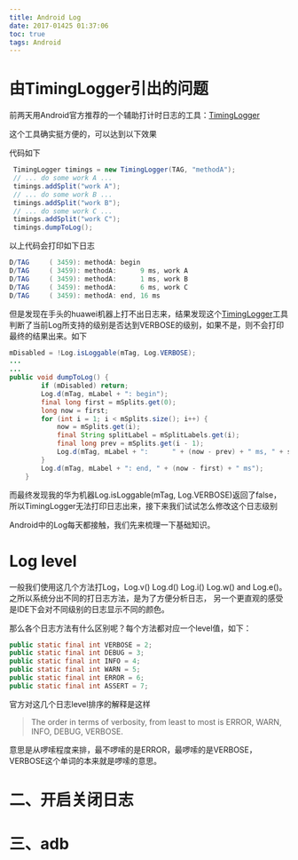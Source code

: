 ```yaml
---
title: Android Log
date: 2017-01425 01:37:06
toc: true
tags: Android
---
```


# 由TimingLogger引出的问题

前两天用Android官方推荐的一个辅助打计时日志的工具：[TimingLogger](https://developer.android.com/reference/android/util/TimingLogger.html)

这个工具确实挺方便的，可以达到以下效果


代码如下

```java
 TimingLogger timings = new TimingLogger(TAG, "methodA");
 // ... do some work A ...
 timings.addSplit("work A");
 // ... do some work B ...
 timings.addSplit("work B");
 // ... do some work C ...
 timings.addSplit("work C");
 timings.dumpToLog();
```

以上代码会打印如下日志

```java
D/TAG     ( 3459): methodA: begin
D/TAG     ( 3459): methodA:      9 ms, work A
D/TAG     ( 3459): methodA:      1 ms, work B
D/TAG     ( 3459): methodA:      6 ms, work C
D/TAG     ( 3459): methodA: end, 16 ms
```

但是发现在手头的huawei机器上打不出日志来，结果发现这个[TimingLogger](https://developer.android.com/reference/android/util/TimingLogger.html)工具判断了当前Log所支持的级别是否达到VERBOSE的级别，如果不是，则不会打印最终的结果出来。如下

```java
mDisabled = !Log.isLoggable(mTag, Log.VERBOSE);
...
...
public void dumpToLog() {
        if (mDisabled) return;
        Log.d(mTag, mLabel + ": begin");
        final long first = mSplits.get(0);
        long now = first;
        for (int i = 1; i < mSplits.size(); i++) {
            now = mSplits.get(i);
            final String splitLabel = mSplitLabels.get(i);
            final long prev = mSplits.get(i - 1);
            Log.d(mTag, mLabel + ":      " + (now - prev) + " ms, " + splitLabel);
        }
        Log.d(mTag, mLabel + ": end, " + (now - first) + " ms");
    }
```
而最终发现我的华为机器Log.isLoggable(mTag, Log.VERBOSE)返回了false，所以TimingLogger无法打印日志出来，接下来我们试试怎么修改这个日志级别


Android中的Log每天都接触，我们先来梳理一下基础知识。


# Log level


一般我们使用这几个方法打Log，Log.v() Log.d() Log.i() Log.w() and Log.e()。之所以系统分出不同的打日志方法，是为了方便分析日志，
另一个更直观的感受是IDE下会对不同级别的日志显示不同的颜色。

那么各个日志方法有什么区别呢？每个方法都对应一个level值，如下：


```Java
public static final int VERBOSE = 2;
public static final int DEBUG = 3;
public static final int INFO = 4;
public static final int WARN = 5;
public static final int ERROR = 6;
public static final int ASSERT = 7;
```

官方对这几个日志level排序的解释是这样

> The order in terms of verbosity, from least to most is ERROR, WARN, INFO, DEBUG, VERBOSE. 


意思是从啰嗦程度来排，最不啰嗦的是ERROR，最啰嗦的是VERBOSE，VERBOSE这个单词的本来就是啰嗦的意思。


# 二、开启关闭日志





# 三、adb









